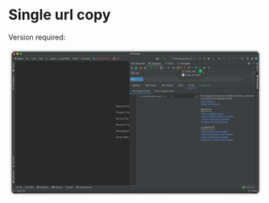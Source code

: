 # Single url copy

Version required: <Badge text="2022.2.3" />

![copyUrl](../../../.vuepress/public/img/2022.2.3/copyUrl.png)
